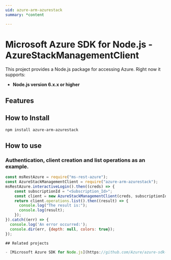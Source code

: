 ```yaml
---
uid: azure-arm-azurestack
summary: *content

---
```

# Microsoft Azure SDK for Node.js - AzureStackManagementClient
This project provides a Node.js package for accessing Azure. Right now it supports:
- **Node.js version 6.x.x or higher**

## Features


## How to Install

```bash
npm install azure-arm-azurestack
```

## How to use

### Authentication, client creation and list operations as an example.

```javascript
const msRestAzure = require("ms-rest-azure");
const AzureStackManagementClient = require("azure-arm-azurestack");
msRestAzure.interactiveLogin().then((creds) => {
    const subscriptionId = "<Subscription_Id>";
    const client = new AzureStackManagementClient(creds, subscriptionId);
    return client.operations.list().then((result) => {
      console.log("The result is:");
      console.log(result);
    });
}).catch((err) => {
  console.log('An error occurred:');
  console.dir(err, {depth: null, colors: true});
});

## Related projects

- [Microsoft Azure SDK for Node.js](https://github.com/Azure/azure-sdk-for-node)
